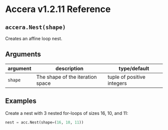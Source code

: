 [//]: # (Project: Accera)
[//]: # (Version: v1.2.11)

# Accera v1.2.11 Reference

## `accera.Nest(shape)`
Creates an affine loop nest.

## Arguments

argument | description | type/default
--- | --- | ---
`shape` | The shape of the iteration space | tuple of positive integers

## Examples

Create a nest with 3 nested for-loops of sizes 16, 10, and 11:

```python
nest = acc.Nest(shape=(16, 10, 11))
```

<div style="page-break-after: always;"></div>
